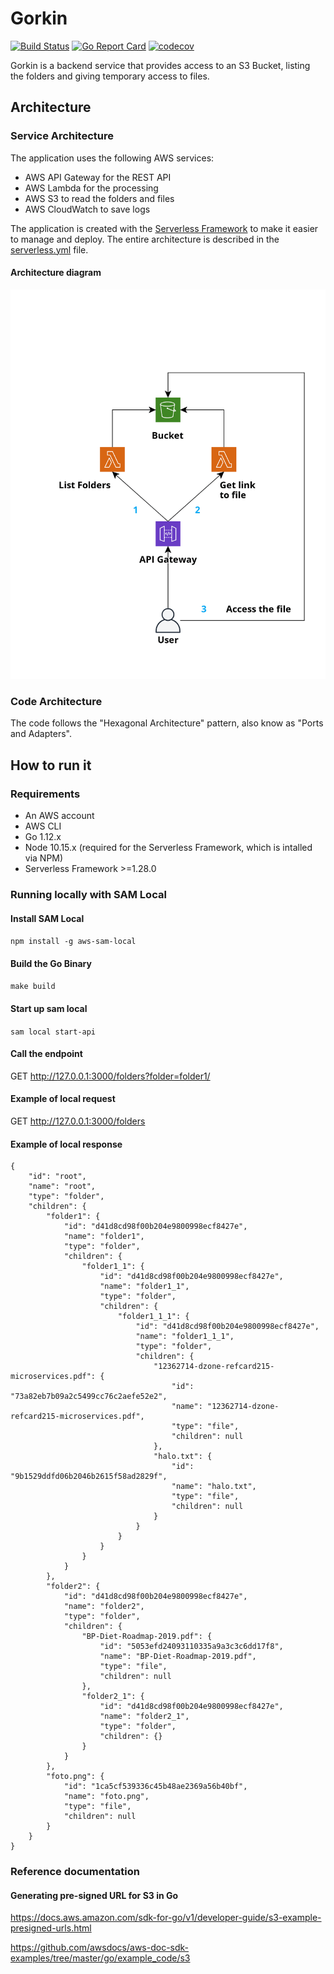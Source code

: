 # Gorkin
[![Build Status](https://travis-ci.org/lucasrosa/gorkin.svg?branch=master)](https://travis-ci.org/lucasrosa/gorkin) 
[![Go Report Card](https://goreportcard.com/badge/github.com/lucasrosa/gorkin)](https://goreportcard.com/report/github.com/lucasrosa/gorkin) 
[![codecov](https://codecov.io/gh/lucasrosa/gorkin/branch/master/graph/badge.svg)](https://codecov.io/gh/lucasrosa/gorkin)


Gorkin is a backend service that provides access to an S3 Bucket, listing the folders and giving temporary access to files.

## Architecture 

### Service Architecture

The application uses the following AWS services:
- AWS API Gateway for the REST API
- AWS Lambda for the processing
- AWS S3 to read the folders and files
- AWS CloudWatch to save logs

The application is created with the [Serverless Framework](https://serverless.com/) to make it easier to manage and deploy. The entire architecture is described in the [serverless.yml](serverless.yml) file.

#### Architecture diagram
![Alt text](architecture.png?raw=true "Architecture")

### Code Architecture
The code follows the "Hexagonal Architecture" pattern, also know as "Ports and Adapters".

## How to run it
### Requirements
- An AWS account
- AWS CLI
- Go 1.12.x
- Node 10.15.x (required for the Serverless Framework, which is intalled via NPM)
- Serverless Framework >=1.28.0

### Running locally with SAM Local

#### Install SAM Local
```npm install -g aws-sam-local```

#### Build the Go Binary
```make build```

#### Start up sam local
```sam local start-api```

#### Call the endpoint
GET http://127.0.0.1:3000/folders?folder=folder1/



#### Example of local request
GET http://127.0.0.1:3000/folders

#### Example of local response
```
{
    "id": "root",
    "name": "root",
    "type": "folder",
    "children": {
        "folder1": {
            "id": "d41d8cd98f00b204e9800998ecf8427e",
            "name": "folder1",
            "type": "folder",
            "children": {
                "folder1_1": {
                    "id": "d41d8cd98f00b204e9800998ecf8427e",
                    "name": "folder1_1",
                    "type": "folder",
                    "children": {
                        "folder1_1_1": {
                            "id": "d41d8cd98f00b204e9800998ecf8427e",
                            "name": "folder1_1_1",
                            "type": "folder",
                            "children": {
                                "12362714-dzone-refcard215-microservices.pdf": {
                                    "id": "73a82eb7b09a2c5499cc76c2aefe52e2",
                                    "name": "12362714-dzone-refcard215-microservices.pdf",
                                    "type": "file",
                                    "children": null
                                },
                                "halo.txt": {
                                    "id": "9b1529ddfd06b2046b2615f58ad2829f",
                                    "name": "halo.txt",
                                    "type": "file",
                                    "children": null
                                }
                            }
                        }
                    }
                }
            }
        },
        "folder2": {
            "id": "d41d8cd98f00b204e9800998ecf8427e",
            "name": "folder2",
            "type": "folder",
            "children": {
                "BP-Diet-Roadmap-2019.pdf": {
                    "id": "5053efd24093110335a9a3c3c6dd17f8",
                    "name": "BP-Diet-Roadmap-2019.pdf",
                    "type": "file",
                    "children": null
                },
                "folder2_1": {
                    "id": "d41d8cd98f00b204e9800998ecf8427e",
                    "name": "folder2_1",
                    "type": "folder",
                    "children": {}
                }
            }
        },
        "foto.png": {
            "id": "1ca5cf539336c45b48ae2369a56b40bf",
            "name": "foto.png",
            "type": "file",
            "children": null
        }
    }
}
```

### Reference documentation
#### Generating pre-signed URL for S3 in Go
https://docs.aws.amazon.com/sdk-for-go/v1/developer-guide/s3-example-presigned-urls.html

https://github.com/awsdocs/aws-doc-sdk-examples/tree/master/go/example_code/s3